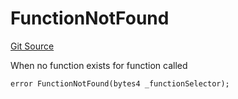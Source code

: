 # FunctionNotFound
[Git Source](https://github.com/thrackle-io/Tron/blob/239d60d1c3cbbef1a9f14ff953593a8a908ddbe0/src/economic/ruleProcessor/RuleProcessorDiamond.sol)

When no function exists for function called


```solidity
error FunctionNotFound(bytes4 _functionSelector);
```

